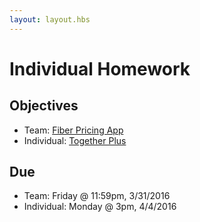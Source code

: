 ```yaml
---
layout: layout.hbs
---
```


# Individual Homework

## Objectives

* Team: [Fiber Pricing App](team.html)
* Individual: [Together Plus](individual.html)

## Due

* Team: Friday @ 11:59pm, 3/31/2016
* Individual: Monday @ 3pm, 4/4/2016
